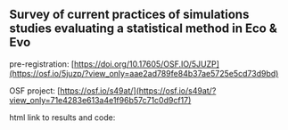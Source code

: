## Survey of current practices of simulations studies evaluating a statistical method in Eco & Evo

pre-registration: [https://doi.org/10.17605/OSF.IO/5JUZP](https://osf.io/5juzp/?view_only=aae2ad789fe84b37ae5725e5cd73d9bd)

OSF project: [https://osf.io/s49at/](https://osf.io/s49at/?view_only=71e4283e613a4e1f96b57c71c0d9cf17)

html link to results and code: 
